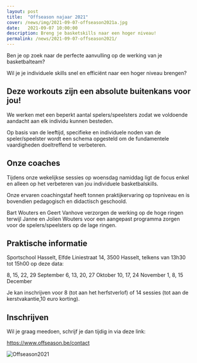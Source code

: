 ```yaml
---
layout: post
title:  "Offseason najaar 2021"
cover: /news/img/2021-09-07-offseason2021a.jpg
date:   2021-09-07 10:00:00
description: Breng je basketskills naar een hoger niveau!
permalink: /news/2021-09-07-offseason2021/
---
```


Ben je op zoek naar de perfecte aanvulling op de werking van je basketbalteam?

Wil je je individuele skills snel en efficiënt naar een hoger niveau brengen?

##  Deze workouts zijn een absolute buitenkans voor jou!

We werken met een beperkt aantal spelers/speelsters zodat we voldoende aandacht aan elk individu kunnen besteden.

Op basis van de leeftijd, specifieke en individuele noden van de speler/speelster wordt een schema opgesteld om de fundamentele vaardigheden doeltreffend te verbeteren.

## Onze coaches

Tijdens onze wekelijkse sessies op woensdag namiddag ligt de focus enkel en alleen op het verbeteren van jou individuele basketbalskills.

Onze ervaren coachingstaf heeft tonnen praktijkervaring op topniveau en is bovendien pedagogisch en didactisch geschoold.  

Bart Wouters en Geert Vanhove verzorgen de werking op de hoge ringen terwijl Janne en Jolien Wouters voor een aangepast programma zorgen voor de spelers/speelsters op de lage ringen.  

## Praktische informatie

Sportschool Hasselt, Elfde Liniestraat 14, 3500 Hasselt, telkens van 13h30 tot 15h00 op deze data:

8, 15, 22, 29 September
6, 13, 20, 27 Oktober
10, 17, 24 November
1, 8, 15 December

Je kan inschrijven voor 8 (tot aan het herfstverlof) of 14 sessies (tot aan de kerstvakantie,10 euro korting).

## Inschrijven

Wil je graag meedoen, schrijf je dan tijdig in via deze link:

https://www.offseason.be/contact

![Offseason2021](/news/img/2021-09-07-offseason2021b.jpg)


